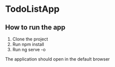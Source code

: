 # TodoListApp

## How to run the app

1. Clone the project
2. Run npm install
3. Run ng serve -o

The application should open in the default browser
